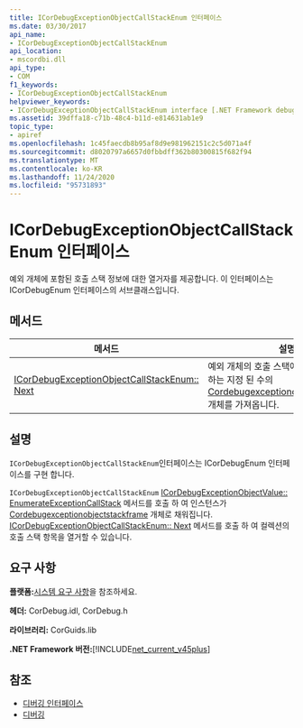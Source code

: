 ```yaml
---
title: ICorDebugExceptionObjectCallStackEnum 인터페이스
ms.date: 03/30/2017
api_name:
- ICorDebugExceptionObjectCallStackEnum
api_location:
- mscordbi.dll
api_type:
- COM
f1_keywords:
- ICorDebugExceptionObjectCallStackEnum
helpviewer_keywords:
- ICorDebugExceptionObjectCallStackEnum interface [.NET Framework debugging]
ms.assetid: 39dffa18-c71b-48c4-b11d-e814631ab1e9
topic_type:
- apiref
ms.openlocfilehash: 1c45faecdb8b95af8d9e981962151c2c5d071a4f
ms.sourcegitcommit: d8020797a6657d0fbbdff362b80300815f682f94
ms.translationtype: MT
ms.contentlocale: ko-KR
ms.lasthandoff: 11/24/2020
ms.locfileid: "95731893"
---
```

# <a name="icordebugexceptionobjectcallstackenum-interface"></a>ICorDebugExceptionObjectCallStackEnum 인터페이스

예외 개체에 포함된 호출 스택 정보에 대한 열거자를 제공합니다. 이 인터페이스는 ICorDebugEnum 인터페이스의 서브클래스입니다.  
  
## <a name="methods"></a>메서드  
  
|메서드|설명|  
|------------|-----------------|  
|[ICorDebugExceptionObjectCallStackEnum:: Next](icordebugexceptionobjectcallstackenum-next-method.md)|예외 개체의 호출 스택에 대 한 정보를 포함 하는 지정 된 수의 [Cordebugexceptionobjectstackframe](cordebugexceptionobjectstackframe-structure.md) 개체를 가져옵니다.|  
  
## <a name="remarks"></a>설명  

 `ICorDebugExceptionObjectCallStackEnum`인터페이스는 ICorDebugEnum 인터페이스를 구현 합니다.  
  
 `ICorDebugExceptionObjectCallStackEnum` [ICorDebugExceptionObjectValue:: EnumerateExceptionCallStack](icordebugexceptionobjectvalue-enumerateexceptioncallstack-method.md) 메서드를 호출 하 여 인스턴스가 [Cordebugexceptionobjectstackframe](cordebugexceptionobjectstackframe-structure.md) 개체로 채워집니다. [ICorDebugExceptionObjectCallStackEnum:: Next](icordebugexceptionobjectcallstackenum-next-method.md) 메서드를 호출 하 여 컬렉션의 호출 스택 항목을 열거할 수 있습니다.  
  
## <a name="requirements"></a>요구 사항  

 **플랫폼:**[시스템 요구 사항](../../get-started/system-requirements.md)을 참조하세요.  
  
 **헤더:** CorDebug.idl, CorDebug.h  
  
 **라이브러리:** CorGuids.lib  
  
 **.NET Framework 버전:**[!INCLUDE[net_current_v45plus](../../../../includes/net-current-v45plus-md.md)]  
  
## <a name="see-also"></a>참조

- [디버깅 인터페이스](debugging-interfaces.md)
- [디버깅](index.md)
